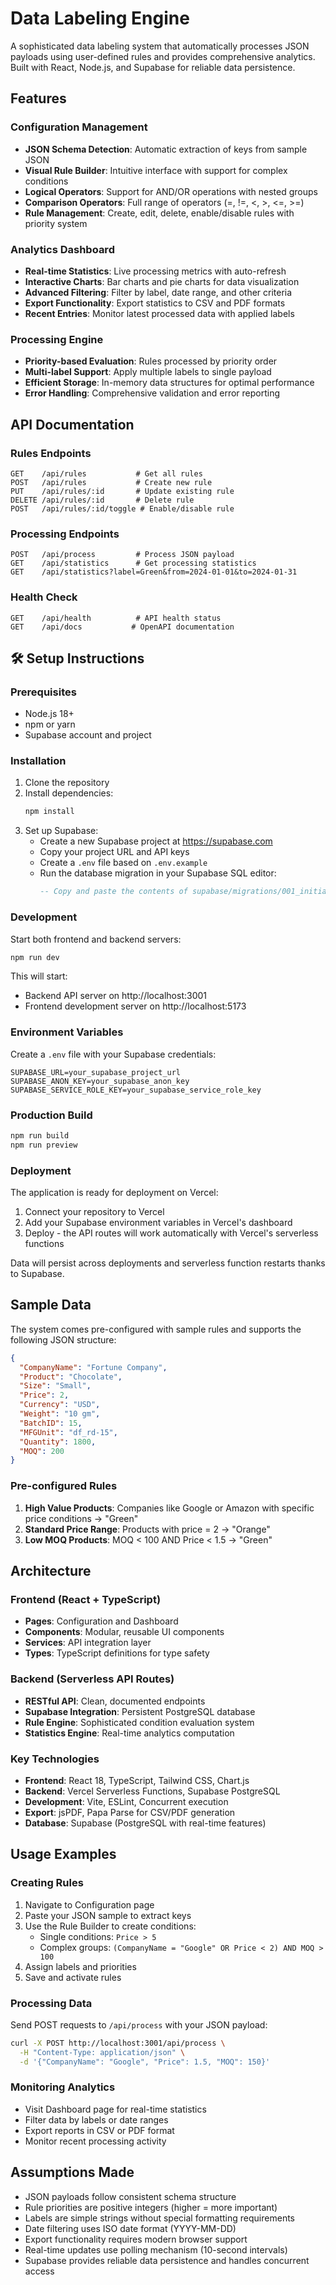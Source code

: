 # Data Labeling Engine

A sophisticated data labeling system that automatically processes JSON payloads using user-defined rules and provides comprehensive analytics. Built with React, Node.js, and Supabase for reliable data persistence.

##  Features

### Configuration Management
- **JSON Schema Detection**: Automatic extraction of keys from sample JSON
- **Visual Rule Builder**: Intuitive interface with support for complex conditions
- **Logical Operators**: Support for AND/OR operations with nested groups
- **Comparison Operators**: Full range of operators (=, !=, <, >, <=, >=)
- **Rule Management**: Create, edit, delete, enable/disable rules with priority system

### Analytics Dashboard
- **Real-time Statistics**: Live processing metrics with auto-refresh
- **Interactive Charts**: Bar charts and pie charts for data visualization
- **Advanced Filtering**: Filter by label, date range, and other criteria
- **Export Functionality**: Export statistics to CSV and PDF formats
- **Recent Entries**: Monitor latest processed data with applied labels

### Processing Engine
- **Priority-based Evaluation**: Rules processed by priority order
- **Multi-label Support**: Apply multiple labels to single payload
- **Efficient Storage**: In-memory data structures for optimal performance
- **Error Handling**: Comprehensive validation and error reporting

## API Documentation

### Rules Endpoints
```
GET    /api/rules           # Get all rules
POST   /api/rules           # Create new rule
PUT    /api/rules/:id       # Update existing rule
DELETE /api/rules/:id       # Delete rule
POST   /api/rules/:id/toggle # Enable/disable rule
```

### Processing Endpoints
```
POST   /api/process         # Process JSON payload
GET    /api/statistics      # Get processing statistics
GET    /api/statistics?label=Green&from=2024-01-01&to=2024-01-31
```

### Health Check
```
GET    /api/health          # API health status
GET    /api/docs           # OpenAPI documentation
```

## 🛠️ Setup Instructions

### Prerequisites
- Node.js 18+ 
- npm or yarn
- Supabase account and project

### Installation
1. Clone the repository
2. Install dependencies:
   ```bash
   npm install
   ```
3. Set up Supabase:
   - Create a new Supabase project at https://supabase.com
   - Copy your project URL and API keys
   - Create a `.env` file based on `.env.example`
   - Run the database migration in your Supabase SQL editor:
     ```sql
     -- Copy and paste the contents of supabase/migrations/001_initial_schema.sql
     ```

### Development
Start both frontend and backend servers:
```bash
npm run dev
```

This will start:
- Backend API server on http://localhost:3001
- Frontend development server on http://localhost:5173

### Environment Variables
Create a `.env` file with your Supabase credentials:
```
SUPABASE_URL=your_supabase_project_url
SUPABASE_ANON_KEY=your_supabase_anon_key
SUPABASE_SERVICE_ROLE_KEY=your_supabase_service_role_key
```

### Production Build
```bash
npm run build
npm run preview
```

### Deployment
The application is ready for deployment on Vercel:
1. Connect your repository to Vercel
2. Add your Supabase environment variables in Vercel's dashboard
3. Deploy - the API routes will work automatically with Vercel's serverless functions

Data will persist across deployments and serverless function restarts thanks to Supabase.

## Sample Data

The system comes pre-configured with sample rules and supports the following JSON structure:

```json
{
  "CompanyName": "Fortune Company",
  "Product": "Chocolate",
  "Size": "Small",
  "Price": 2,
  "Currency": "USD",
  "Weight": "10 gm",
  "BatchID": 15,
  "MFGUnit": "df_rd-15",
  "Quantity": 1800,
  "MOQ": 200
}
```

### Pre-configured Rules
1. **High Value Products**: Companies like Google or Amazon with specific price conditions → "Green"
2. **Standard Price Range**: Products with price = 2 → "Orange"
3. **Low MOQ Products**: MOQ < 100 AND Price < 1.5 → "Green"

## Architecture

### Frontend (React + TypeScript)
- **Pages**: Configuration and Dashboard
- **Components**: Modular, reusable UI components
- **Services**: API integration layer
- **Types**: TypeScript definitions for type safety

### Backend (Serverless API Routes)
- **RESTful API**: Clean, documented endpoints
- **Supabase Integration**: Persistent PostgreSQL database
- **Rule Engine**: Sophisticated condition evaluation system
- **Statistics Engine**: Real-time analytics computation

### Key Technologies
- **Frontend**: React 18, TypeScript, Tailwind CSS, Chart.js
- **Backend**: Vercel Serverless Functions, Supabase PostgreSQL
- **Development**: Vite, ESLint, Concurrent execution
- **Export**: jsPDF, Papa Parse for CSV/PDF generation
- **Database**: Supabase (PostgreSQL with real-time features)

## Usage Examples

### Creating Rules
1. Navigate to Configuration page
2. Paste your JSON sample to extract keys
3. Use the Rule Builder to create conditions:
   - Single conditions: `Price > 5`
   - Complex groups: `(CompanyName = "Google" OR Price < 2) AND MOQ > 100`
4. Assign labels and priorities
5. Save and activate rules

### Processing Data
Send POST requests to `/api/process` with your JSON payload:
```bash
curl -X POST http://localhost:3001/api/process \
  -H "Content-Type: application/json" \
  -d '{"CompanyName": "Google", "Price": 1.5, "MOQ": 150}'
```

### Monitoring Analytics
- Visit Dashboard page for real-time statistics
- Filter data by labels or date ranges
- Export reports in CSV or PDF format
- Monitor recent processing activity

## Assumptions Made

- JSON payloads follow consistent schema structure  
- Rule priorities are positive integers (higher = more important)
- Labels are simple strings without special formatting requirements
- Date filtering uses ISO date format (YYYY-MM-DD)
- Export functionality requires modern browser support
- Real-time updates use polling mechanism (10-second intervals)
- Supabase provides reliable data persistence and handles concurrent access
